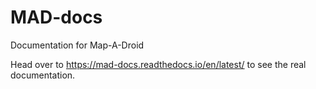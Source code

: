 # MAD-docs
Documentation for Map-A-Droid


Head over to https://mad-docs.readthedocs.io/en/latest/ to see the real documentation.
